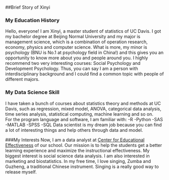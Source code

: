 ##Brief Story of Xinyi

### My Education History

Hello, everyone! I am Xinyi, a master student of statistics of UC Davis. 
I got my bachelor degree at Beijing Normal University and my major is management science, 
which is a combination of operation research, economy, physics and computer science. 
What is more, my minor is psychology (BNU is No.1 at psychology field in China!) 
and this gives you an opportunity to know more about you and people around you. 
I highly recommend two very interesting courses: Social Psychology and Development Psychology. 
Thus, you can say I am a person with interdisciplinary background 
and I could find a common topic with people of different majors. 

### My Data Science Skill
I have taken a bunch of courses about statistics theory and methods at UC Davis, such as regression, 
mixed model, ANOVA, categorical data analysis, time series analysis, 
statistical computing, machine learning and so on.  
For the program language and software, I am familiar with:
-R
-Python
-SAS
-MATLAB
-SPSS
-SQL
Data scientist is my dream job because you can find a lot of interesting things 
and help others through data and model. 

###My Interests
Now, I am a data analyst at [Center for Educational Effectiveness](http://cee.ucdavis.edu/) of our school. 
Our mission is to help the students get a better learning experience and maximize the 
instructional effectiveness. My biggest interest is social science data analysis. 
I am also interested in marketing and biostatistics. 
In my free time, I love singing, Zumba and Guzheng, a traditional Chinese instrument. 
Singing is a really good way to release myself. 


